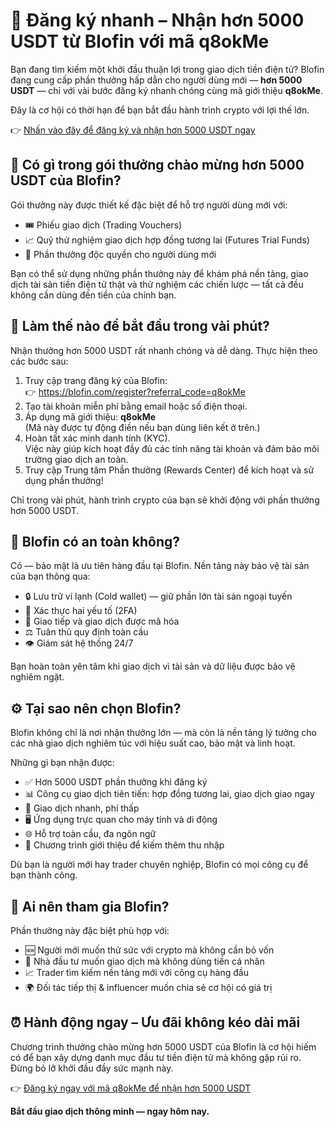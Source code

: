 <h1>🚀 Đăng ký nhanh – Nhận hơn <strong>5000 USDT</strong> từ Blofin với mã <strong>q8okMe</strong></h1>
  <p>Bạn đang tìm kiếm một khởi đầu thuận lợi trong giao dịch tiền điện tử? Blofin đang cung cấp phần thưởng hấp dẫn cho người dùng mới — <strong>hơn 5000 USDT</strong> — chỉ với vài bước đăng ký nhanh chóng cùng mã giới thiệu <strong>q8okMe</strong>.</p>
  <p>Đây là cơ hội có thời hạn để bạn bắt đầu hành trình crypto với lợi thế lớn.</p>
  <p>👉 <a href="https://blofin.com/register?referral_code=q8okMe" target="_blank">Nhấn vào đây để đăng ký và nhận hơn 5000 USDT ngay</a></p>



  <h2>🎁 Có gì trong gói thưởng chào mừng hơn 5000 USDT của Blofin?</h2>
  <p>Gói thưởng này được thiết kế đặc biệt để hỗ trợ người dùng mới với:</p>
  <ul>
    <li>🎟️ Phiếu giao dịch (Trading Vouchers)</li>
    <li>📈 Quỹ thử nghiệm giao dịch hợp đồng tương lai (Futures Trial Funds)</li>
    <li>🎁 Phần thưởng độc quyền cho người dùng mới</li>
  </ul>
  <p>Bạn có thể sử dụng những phần thưởng này để khám phá nền tảng, giao dịch tài sản tiền điện tử thật và thử nghiệm các chiến lược — tất cả đều không cần dùng đến tiền của chính bạn.</p>



  <h2>📝 Làm thế nào để bắt đầu trong vài phút?</h2>
  <p>Nhận thưởng hơn 5000 USDT rất nhanh chóng và dễ dàng. Thực hiện theo các bước sau:</p>
  <ol>
    <li>Truy cập trang đăng ký của Blofin:<br>
    👉 <a href="https://blofin.com/register?referral_code=q8okMe" target="_blank">https://blofin.com/register?referral_code=q8okMe</a></li>
    <li>Tạo tài khoản miễn phí bằng email hoặc số điện thoại.</li>
    <li>Áp dụng mã giới thiệu: <strong>q8okMe</strong><br>
    (Mã này được tự động điền nếu bạn dùng liên kết ở trên.)</li>
    <li>Hoàn tất xác minh danh tính (KYC).<br>
    Việc này giúp kích hoạt đầy đủ các tính năng tài khoản và đảm bảo môi trường giao dịch an toàn.</li>
    <li>Truy cập Trung tâm Phần thưởng (Rewards Center) để kích hoạt và sử dụng phần thưởng!</li>
  </ol>
  <p>Chỉ trong vài phút, hành trình crypto của bạn sẽ khởi động với phần thưởng hơn 5000 USDT.</p>



  <h2>🔐 Blofin có an toàn không?</h2>
  <p>Có — bảo mật là ưu tiên hàng đầu tại Blofin. Nền tảng này bảo vệ tài sản của bạn thông qua:</p>
  <ul>
    <li>🔒 Lưu trữ ví lạnh (Cold wallet) — giữ phần lớn tài sản ngoại tuyến</li>
    <li>🔐 Xác thực hai yếu tố (2FA)</li>
    <li>📶 Giao tiếp và giao dịch được mã hóa</li>
    <li>⚖️ Tuân thủ quy định toàn cầu</li>
    <li>👁️ Giám sát hệ thống 24/7</li>
  </ul>
  <p>Bạn hoàn toàn yên tâm khi giao dịch vì tài sản và dữ liệu được bảo vệ nghiêm ngặt.</p>


  <h2>⚙️ Tại sao nên chọn Blofin?</h2>
  <p>Blofin không chỉ là nơi nhận thưởng lớn — mà còn là nền tảng lý tưởng cho các nhà giao dịch nghiêm túc với hiệu suất cao, bảo mật và linh hoạt.</p>
  <p>Những gì bạn nhận được:</p>
  <ul>
    <li>✅ Hơn 5000 USDT phần thưởng khi đăng ký</li>
    <li>📊 Công cụ giao dịch tiên tiến: hợp đồng tương lai, giao dịch giao ngay</li>
    <li>🔄 Giao dịch nhanh, phí thấp</li>
    <li>🖥️ Ứng dụng trực quan cho máy tính và di động</li>
    <li>🌐 Hỗ trợ toàn cầu, đa ngôn ngữ</li>
    <li>🤝 Chương trình giới thiệu để kiếm thêm thu nhập</li>
  </ul>
  <p>Dù bạn là người mới hay trader chuyên nghiệp, Blofin có mọi công cụ để bạn thành công.</p>



  <h2>🎯 Ai nên tham gia Blofin?</h2>
  <p>Phần thưởng này đặc biệt phù hợp với:</p>
  <ul>
    <li>🆕 Người mới muốn thử sức với crypto mà không cần bỏ vốn</li>
    <li>💸 Nhà đầu tư muốn giao dịch mà không dùng tiền cá nhân</li>
    <li>📈 Trader tìm kiếm nền tảng mới với công cụ hàng đầu</li>
    <li>🌍 Đối tác tiếp thị & influencer muốn chia sẻ cơ hội có giá trị</li>
  </ul>



  <h2>⏰ Hành động ngay – Ưu đãi không kéo dài mãi</h2>
  <p>Chương trình thưởng chào mừng hơn 5000 USDT của Blofin là cơ hội hiếm có để bạn xây dựng danh mục đầu tư tiền điện tử mà không gặp rủi ro. Đừng bỏ lỡ khởi đầu đầy sức mạnh này.</p>
  <p>👉 <a href="https://blofin.com/register?referral_code=q8okMe" target="_blank">Đăng ký ngay với mã q8okMe để nhận hơn 5000 USDT</a></p>
  <p><strong>Bắt đầu giao dịch thông minh — ngay hôm nay.</strong></p>
</body>
</html>
